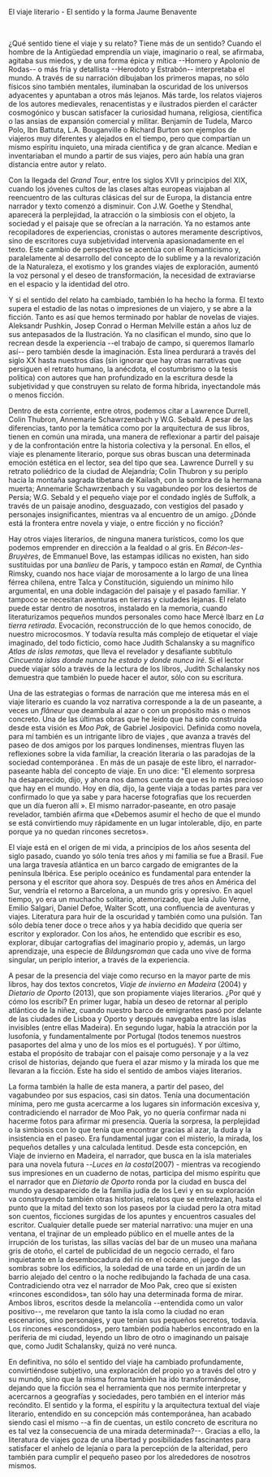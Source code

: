 El viaje literario - El sentido y la forma
Jaume Benavente


 


¿Qué sentido tiene el viaje y su relato? Tiene más de un sentido? Cuando el hombre de la Antigüedad emprendía un viaje, imaginario o real, se afirmaba, agitaba sus miedos, y de una forma épica y mítica --Homero y Apolonio de Rodas-- o más fría y detallista --Herodoto y Estrabón-- interpretaba el mundo. A través de su narración dibujaban los primeros mapas, no sólo físicos sino también mentales, iluminaban la oscuridad de los universos adyacentes y apuntaban a otros más lejanos. Más tarde, los relatos viajeros de los autores medievales, renacentistas y e ilustrados pierden el carácter cosmogónico y buscan satisfacer la curiosidad humana, religiosa, científica o las ansias de expansión comercial y militar. Benjamín de Tudela, Marco Polo, Ibn Battuta, L.A. Bouganville o Richard Burton son ejemplos de viajeros muy diferentes y alejados en el tiempo, pero que compartían un mismo espíritu inquieto, una mirada cientifica y de gran alcance. Medían e inventariaban el mundo a partir de sus viajes, pero aún había una gran distancia entre autor y relato.

Con la llegada del *Grand Tour*, entre los siglos XVII y principios del XIX, cuando los jóvenes cultos de las clases altas europeas viajaban al reencuentro de las culturas clásicas del sur de Europa, la distancia entre narrador y texto comenzó a disminuir. Con J.W. Goethe y Stendhal, aparecerá la perplejidad, la atracción o la simbiosis con el objeto, la sociedad y el paisaje que se ofrecían a la narración. Ya no estamos ante recopiladores de experiencias, cronistas o autores meramente descriptivos, sino de escritores cuya subjetividad intervenía apasionadamente en el texto. Este cambio de perspectiva se acentúa con el Romanticismo y, paralelamente al desarrollo del concepto de lo sublime y a la revalorización de la Naturaleza, el exotismo y los grandes viajes de exploración, aumentó la voz personal y el deseo de transformación, la necesidad de extraviarse en el espacio y la identidad del otro.

Y si el sentido del relato ha cambiado, también lo ha hecho la forma. El texto supera el estadio de las notas o impresiones de un viajero, y se abre a la ficción. Tanto es así que hemos terminado por hablar de novelas de viajes. Aleksandr Pushkin, Josep Conrad o Herman Melville están a años luz de sus antepasados ​​de la Ilustración. Ya no clasifican el mundo, sino que lo recrean desde la experiencia --el trabajo de campo, si queremos llamarlo así-- pero también desde la imaginación. Esta línea perdurará a través del siglo XX hasta nuestros días (sin ignorar que hay otras narrativas que persiguen el retrato humano, la anécdota, el costumbrismo o la tesis política) con autores que han profundizado en la escritura desde la subjetividad y que construyen su relato de forma híbrida, inyectandole más o menos ficción.

Dentro de esta corriente, entre otros, podemos citar  a Lawrence Durrell, Colin Thubron, Annemarie Schawrzenbach y W.G. Sebald. A pesar de las diferencias, tanto por la temática como por la arquitectura de sus libros, tienen en común una mirada, una manera de reflexionar a partir del paisaje y de la confrontación entre la historia colectiva y la personal. En ellos, el viaje es plenamente literario, porque sus obras buscan una determinada emoción estética en el lector, sea del tipo que sea. Lawrence Durrell y su retrato poliédrico de la ciudad de Alejandría; Colin Thubron y su periplo hacia la montaña sagrada tibetana de Kailash, con la sombra de la hermana muerta; Annemarie Schawrzenbach y su vagabundeo por los desiertos de Persia; W.G. Sebald y el pequeño viaje por el condado inglés de Suffolk, a través de un paisaje anodino, desguazado, con vestigios del pasado y personajes insignificantes, mientras va al encuentro de un amigo. ¿Dónde está la frontera entre novela y viaje, o entre ficción y no ficción?

Hay otros viajes literarios, de ninguna manera turísticos, como los que podemos emprender en dirección a la fealdad o al gris. En *Bécon-les-Bruyères*, de Emmanuel Bove, las estampas idílicas no existen, han sido sustituidas por una *banlieu* de París, y tampoco están en *Ramal*, de Cynthia Rimsky, cuando nos hace viajar de morosamente a lo largo de una línea férrea chilena, entre Talca y Constitución, siguiendo un mínimo hilo argumental, en una doble indagación del paisaje y el pasado familiar. Y tampoco se necesitan aventuras en tierras y ciudades lejanas. El relato puede estar dentro de nosotros, instalado en la memoria, cuando literaturizamos pequeños mundos personales como hace Mercè Ibarz en *La tierra retirada*. Evocación, reconstrucción de lo que hemos conocido, de nuestro microcosmos. Y todavía resulta más complejo de etiquetar el viaje imaginado, del todo ficticio, como hace Judith Schalansky a su magnífico *Atlas de islas remotas*, que lleva el revelador y desafiante subtítulo *Cincuenta islas donde nunca he estado y donde nunca iré*. Si el lector puede viajar sólo a través de la lectura de los libros, Judith Schalansky nos demuestra que también lo puede hacer el autor, sólo con su escritura.

Una de las estrategias o formas de narración que me interesa más en el viaje literario es cuando la voz narrativa corresponde a la de un paseante, a veces un *flâneur* que deambula al azar o con un propósito más o menos concreto. Una de las últimas obras que he leído que ha sido construída desde esta visión es *Moo Pak*, de Gabriel Josipovici. Definida como novela, para mí también es un intrigante libro de viajes , que avanza a través del paseo de dos amigos por los parques londinenses, mientras fluyen las reflexiones sobre la vida familiar, la creación literaria o las paradojas de la sociedad contemporánea . En más de un pasaje de este libro, el narrador-paseante habla del concepto de viaje. En uno dice: "El elemento sorpresa ha desaparecido, dijo, y ahora nos damos cuenta de que es lo más precioso que hay en el mundo. Hoy en día, dijo, la gente viaja a todas partes para ver confirmado lo que ya sabe y para hacerse fotografías que los recuerden que un día fueron allí ». El mismo narrador-paseante, en otro pasaje revelador, también afirma que «Debemos asumir el hecho de que el mundo se está convirtiendo muy rápidamente en un lugar intolerable, dijo, en parte porque ya no quedan rincones secretos».

El viaje está en el origen de mi vida, a principios de los años sesenta del siglo pasado, cuando yo sólo tenía tres años y mi familia se fue a Brasil. Fue una larga travesía atlántica en un barco cargado de emigrantes de la península Ibérica. Ese periplo oceánico es fundamental para entender la persona y el escritor que ahora soy. Después de tres años en América del Sur, vendría el retorno a Barcelona, ​​a un mundo gris y opresivo. En aquel tiempo, yo era un muchacho solitario, atemorizado, que leía Julio Verne, Emilio Salgari, Daniel Defoe, Walter Scott, una confluencia de aventuras y viajes. Literatura para huir de la oscuridad y también como una pulsión. Tan sólo debía tener doce o trece años y ya había decidido que quería ser escritor y explorador. Con los años, he entendido que escribir es eso, explorar, dibujar cartografías del imaginario propio y, además, un largo aprendizaje, una especie de *Bildungsroman* que cada uno vive de forma singular, un periplo interior, a través de la experiencia.

A pesar de la presencia del viaje como recurso en la mayor parte de mis libros, hay dos textos concretos, *Viaje de invierno en Madeira* (2004) y *Dietario de Oporto* (2013), que son propiamente viajes literarios. ¿Por qué y cómo los escribí? En primer lugar, había un deseo de retornar al periplo atlántico de la niñez, cuando nuestro barco de emigrantes pasó por delante de las ciudades de Lisboa y Oporto y después navegaba entre las islas invisibles (entre ellas Madeira). En segundo lugar, había la atracción por la lusofonía, y fundamentalmente por Portugal (todos tenemos nuestros pasaportes del alma y uno de los míos es el portugués). Y por último, estaba el propósito de trabajar con el paisaje como personaje y a la vez crisol de historias, dejando que fuera el azar mismo y la mirada los que me llevaran a la ficción. Este ha sido el sentido de ambos viajes literarios.

La forma también la halle de esta manera, a partir del paseo, del vagabundeo por sus espacios, casi sin datos. Tenía una documentación mínima, pero me gusta acercarme a los lugares sin información excesiva y, contradiciendo el narrador de Moo Pak, yo no quería confirmar nada ni hacerme fotos para afirmar mi presencia. Quería la sorpresa, la perplejidad o la simbiosis con lo que tenía que encontrar gracias al azar, la duda y la insistencia en el paseo. Era fundamental jugar con el misterio, la mirada, los pequeños detalles y una calculada lentitud. Desde esta concepción, en Viaje de invierno en Madeira, el narrador, que busca en la isla materiales para una novela futura --*Luces en la costa*(2007) - mientras va recogiendo sus impresiones en un cuaderno de notas, participa del mismo espíritu que el narrador que en *Dietario de Oporto* ronda por la ciudad en busca del mundo ya desaparecido de la familia judía de los Levi y en su exploración va construyendo también otras historias, relatos que se entrelazan, hasta el punto que la mitad del texto son los paseos por la ciudad pero la otra mitad son cuentos, ficciones surgidas de los apuntes y encuentros casuales del escritor. Cualquier detalle puede ser material narrativo: una mujer en una ventana, el trajinar de un empleado público en el muelle antes de la irrupción de los turistas, las sillas vacías del bar de un museo una mañana gris de otoño, el cartel de publicidad de un negocio cerrado, el faro inquietante en la desembocadura del río en el océano, el juego de las sombras sobre los edificios, la soledad de una tarde en un jardín de un barrio alejado del centro o la noche redibujando la fachada de una casa. Contradiciendo otra vez el narrador de Moo Pak, creo que sí existen «rincones escondidos», tan sólo hay una determinada forma de mirar. Ambos libros, escritos desde la melancolía --entendida como un valor positivo--, me revelaron que tanto la isla como la ciudad no eran escenarios, sino personajes, y que tenían sus pequeños secretos, todavía. Los rincones «escondidos», pero también podía haberlos encontrado en la periferia de mi ciudad, leyendo un libro de otro o imaginando un paisaje que, como Judit Schalansky, quizá no veré nunca.

En definitiva, no sólo el sentido del viaje ha cambiado profundamente, convirtiéndose subjetivo, una exploración del propio yo a través del otro y su mundo, sino que la misma forma también ha ido transformándose, dejando que la ficción sea el herramienta que nos permite interpretar y acercarnos a geografías y sociedades, pero también en el interior más recóndito. El sentido y la forma, el espíritu y la arquitectura textual del viaje literario, entendido en su concepción más contemporánea, han acabado siendo casi el mismo --a fin de cuentas, un estilo concreto de escritura no es tal vez la consecuencia de una mirada determinada?--. Gracias a ello, la literatura de viajes goza de una libertad y posibilidades fascinantes para satisfacer el anhelo de lejanía o para la percepción de la alteridad, pero también para cumplir el pequeño paseo por los alrededores de nosotros mismos.


